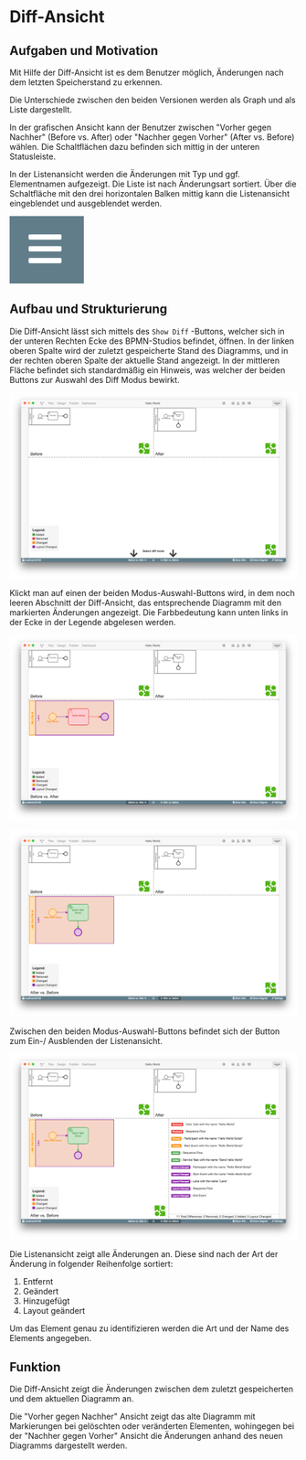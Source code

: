 # Diff-Ansicht

## Aufgaben und Motivation

Mit Hilfe der Diff-Ansicht ist es dem Benutzer möglich, Änderungen nach dem letzten
Speicherstand zu erkennen.

Die Unterschiede zwischen den beiden Versionen werden als Graph und als Liste
dargestellt.

In der grafischen Ansicht kann der Benutzer zwischen "Vorher gegen Nachher"
(Before vs. After) oder "Nachher gegen Vorher" (After vs. Before) wählen. Die
Schaltflächen dazu befinden sich mittig in der unteren Statusleiste.

In der Listenansicht werden die Änderungen mit Typ und ggf. Elementnamen
aufgezeigt. Die Liste ist nach Änderungsart sortiert. Über die Schaltfläche mit
den drei horizontalen Balken mittig kann die Listenansicht eingeblendet und
ausgeblendet werden.

![Schaltfläche zum anzeigen der Listenansicht](./images/diff-view-change-list-icon.png)

## Aufbau und Strukturierung

Die Diff-Ansicht lässt sich mittels des `Show Diff` -Buttons, welcher sich in
der unteren Rechten Ecke des BPMN-Studios befindet, öffnen. In der linken 
oberen Spalte wird der zuletzt gespeicherte Stand des Diagramms, und in der 
rechten oberen Spalte der aktuelle Stand angezeigt. In der mittleren Fläche 
befindet sich standardmäßig ein Hinweis, was welcher der beiden Buttons zur
Auswahl des Diff Modus bewirkt.

![Diff-Ansicht Startansicht](./images/diff-view-start.png)

Klickt man auf einen der beiden Modus-Auswahl-Buttons wird, in dem noch leeren
Abschnitt der Diff-Ansicht, das entsprechende Diagramm mit den markierten Änderungen
angezeigt.
Die Farbbedeutung kann unten links in der Ecke in der Legende abgelesen
werden.

![Vorher zu Nachher](./images/diff-view-vorher.png)

![Nachher zu Vorher](./images/diff-view-nachher.png)

Zwischen den beiden Modus-Auswahl-Buttons befindet sich der Button zum Ein-/
Ausblenden der Listenansicht.

![Listenansicht](./images/diff-view-change-list.png)

Die Listenansicht zeigt alle Änderungen an. Diese sind nach der Art
der Änderung in folgender Reihenfolge sortiert:

1. Entfernt
2. Geändert
3. Hinzugefügt
4. Layout geändert

Um das Element genau zu identifizieren werden die Art und der Name des
Elements angegeben.

## Funktion

Die Diff-Ansicht zeigt die Änderungen zwischen dem zuletzt gespeicherten und dem
aktuellen Diagramm an.

Die "Vorher gegen Nachher" Ansicht zeigt das alte Diagramm mit Markierungen bei
gelöschten oder veränderten Elementen, wohingegen bei der "Nachher gegen Vorher"
Ansicht die Änderungen anhand des neuen Diagramms dargestellt werden.
